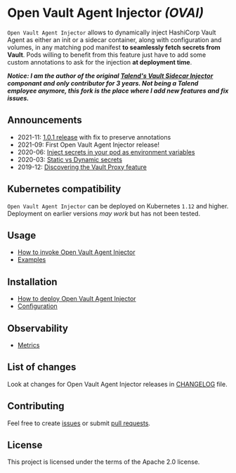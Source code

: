 
# Open Vault Agent Injector *(OVAI)*

`Open Vault Agent Injector` allows to dynamically inject HashiCorp Vault Agent as either an init or a sidecar container, along with configuration and volumes, in any matching pod manifest **to seamlessly fetch secrets from Vault**. Pods willing to benefit from this feature just have to add some custom annotations to ask for the injection **at deployment time**.

***Notice: I am the author of the original [Talend's Vault Sidecar Injector](https://github.com/Talend/vault-sidecar-injector) componant and only contributor for 3 years. Not being a Talend employee anymore, this fork is the place where I add new features and fix issues.***

## Announcements

- 2021-11: [1.0.1 release](https://github.com/asaintsever/open-vault-agent-injector/releases/tag/v1.0.1) with fix to preserve annotations
- 2021-09: First Open Vault Agent Injector release!
- 2020-06: [Inject secrets in your pod as environment variables](doc/announcements/Injecting-secrets-in-env.md)
- 2020-03: [Static vs Dynamic secrets](doc/announcements/Static-vs-Dynamic-Secrets.md)
- 2019-12: [Discovering the Vault Proxy feature](doc/announcements/Discovering-Vault-Proxy.md)

## Kubernetes compatibility

`Open Vault Agent Injector` can be deployed on Kubernetes `1.12` and higher. Deployment on earlier versions *may work* but has not been tested.

## Usage

- [How to invoke Open Vault Agent Injector](doc/Usage.md)
- [Examples](doc/Examples.md)

## Installation

- [How to deploy Open Vault Agent Injector](doc/Deploy.md)
- [Configuration](doc/Configuration.md)

## Observability

- [Metrics](doc/Metrics.md)

## List of changes

Look at changes for Open Vault Agent Injector releases in [CHANGELOG](CHANGELOG.md) file.

## Contributing

Feel free to create [issues](https://github.com/asaintsever/open-vault-agent-injector/issues) or submit [pull requests](https://github.com/asaintsever/open-vault-agent-injector/pulls).

## License

This project is licensed under the terms of the Apache 2.0 license.

